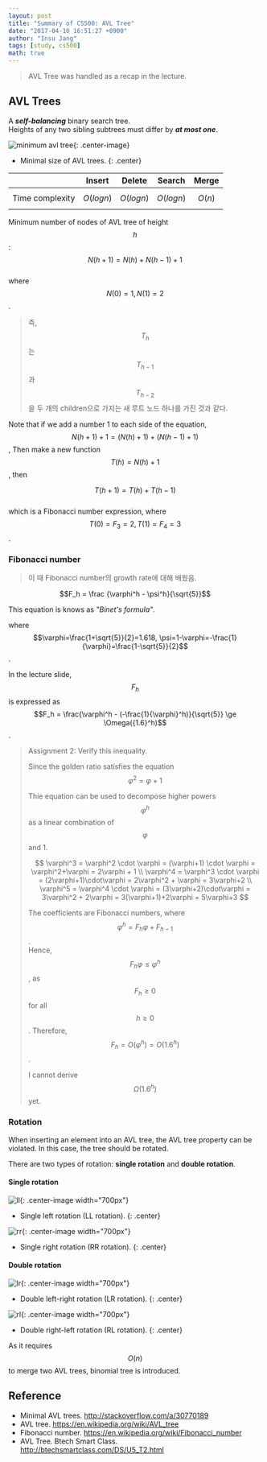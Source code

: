```yaml
---
layout: post
title: "Summary of CS500: AVL Tree"
date: "2017-04-10 16:51:27 +0900"
author: "Insu Jang"
tags: [study, cs500]
math: true
---
```

> AVL Tree was handled as a recap in the lecture.

## AVL Trees
A ***self-balancing*** binary search tree.  
Heights of any two sibling subtrees must differ by ***at most one***.

![minimum avl tree](https://i.stack.imgur.com/uXBst.png){: .center-image}
* Minimal size of AVL trees.
{: .center}

|                 | Insert         | Delete         | Search         | Merge    |
|-----------------|----------------|----------------|----------------|----------|
| Time complexity | $$O(log_{}n)$$ | $$O(log_{}n)$$ | $$O(log_{}n)$$ | $$O(n)$$ |

Minimum number of nodes of AVL tree of height $$h$$:
$$N(h+1) = N(h) + N(h-1) + 1$$  
where $$N(0) = 1, N(1) = 2$$.

> 즉, $$T_h$$는 $$T_{h-1}$$과 $$T_{h-2}$$을 두 개의 children으로 가지는 새 루트 노드 하나를 가진 것과 같다.

Note that if we add a number 1 to each side of the equation,  
$$N(h+1)+1 = (N(h) + 1) + (N(h-1) + 1)$$,
Then make a new function $$T(h)=N(h)+1$$, then

$$T(h+1) = T(h) + T(h-1)$$  
which is a Fibonacci number expression, where $$T(0) = F_3 = 2, T(1) = F_4 = 3$$.

### Fibonacci number
> 이 때 Fibonacci number의 growth rate에 대해 배웠음.

$$F_h = \frac {\varphi^h - \psi^h}{\sqrt{5}}$$

This equation is knows as *"Binet's formula"*.

where $$\varphi=\frac{1+\sqrt{5}}{2}=1.618, \psi=1-\varphi=-\frac{1}{\varphi}=\frac{1-\sqrt{5}}{2}$$.

In the lecture slide, $$F_h$$ is expressed as  
$$F_h = \frac{\varphi^h - (-\frac{1}{\varphi}^h)}{\sqrt{5}} \ge \Omega({1.6}^h)$$.

> Assignment 2: Verify this inequality.
>
> Since the golden ratio satisfies the equation
$$\varphi^2 = \varphi+1$$
>
> Thie equation can be used to decompose higher powers $$\varphi^h$$ as a linear combination of $$\varphi$$ and 1.
>
> $$
\varphi^3 = \varphi^2 \cdot \varphi = (\varphi+1) \cdot \varphi = \varphi^2+\varphi = 2\varphi + 1 \\
\varphi^4 = \varphi^3 \cdot \varphi = (2\varphi+1)\cdot\varphi = 2\varphi^2 + \varphi = 3\varphi+2 \\
\varphi^5 = \varphi^4 \cdot \varphi = (3\varphi+2)\cdot\varphi = 3\varphi^2 + 2\varphi = 3(\varphi+1)+2\varphi = 5\varphi+3
$$
>
> The coefficients are Fibonacci numbers, where
$$\varphi^h = F_h\varphi + F_{h-1}$$.  
> Hence, $$F_h\varphi \le \varphi^h$$, as $$F_{h} \ge 0 $$ for all $$h \ge 0$$. Therefore, $$F_h = O(\varphi^h)=O(1.6^h)$$.
>
> I cannot derive $$\Omega({1.6}^h)$$ yet.

### Rotation
When inserting an element into an AVL tree, the AVL tree property can be violated. In this case, the tree should be rotated.

There are two types of rotation: **single rotation** and **double rotation**.

#### Single rotation
![ll](http://btechsmartclass.com/DS/images/LL%20Rotation.png){: .center-image width="700px"}
* Single left rotation (LL rotation).
{: .center}

![rr](http://btechsmartclass.com/DS/images/RR%20Rotation.png){: .center-image width="700px"}
* Single right rotation (RR rotation).
{: .center}

#### Double rotation
![lr](http://btechsmartclass.com/DS/images/LR%20Rotation.png){: .center-image width="700px"}
* Double left-right rotation (LR rotation).
{: .center}

![rl](http://btechsmartclass.com/DS/images/RL%20Rotation.png){: .center-image width="700px"}
* Double right-left rotation (RL rotation).
{: .center}

<!--
Minimum number of nodes of AVL tree of height $$h$$:  
$$\#T(0)+1=F_3, \#T(h+1)+1=\#T(h)+1+\#T(h-1)+1=F_{h+4}$$  
with Fibonacci number $$F_h$$.
-->

As it requires $$O(n)$$ to merge two AVL trees, binomial tree is introduced.

## Reference
- Minimal AVL trees. http://stackoverflow.com/a/30770189
- AVL tree. https://en.wikipedia.org/wiki/AVL_tree
- Fibonacci number. https://en.wikipedia.org/wiki/Fibonacci_number
- AVL Tree. Btech Smart Class. http://btechsmartclass.com/DS/U5_T2.html
